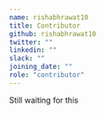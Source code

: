 ```yaml
---
name: rishabhrawat10
title: Contributor
github: rishabhrawat10
twitter: ""
linkedin: ""
slack: ""
joining_date: ""
role: "contributor"
---
```


Still waiting for this

